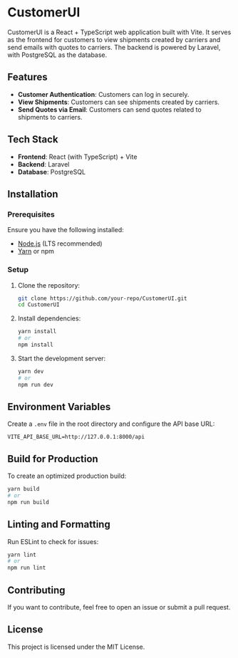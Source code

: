 # CustomerUI

CustomerUI is a React + TypeScript web application built with Vite. It serves as the frontend for customers to view shipments created by carriers and send emails with quotes to carriers. The backend is powered by Laravel, with PostgreSQL as the database.

## Features
- **Customer Authentication**: Customers can log in securely.
- **View Shipments**: Customers can see shipments created by carriers.
- **Send Quotes via Email**: Customers can send quotes related to shipments to carriers.

## Tech Stack
- **Frontend**: React (with TypeScript) + Vite
- **Backend**: Laravel
- **Database**: PostgreSQL

## Installation

### Prerequisites
Ensure you have the following installed:
- [Node.js](https://nodejs.org/) (LTS recommended)
- [Yarn](https://yarnpkg.com/) or npm

### Setup
1. Clone the repository:
   ```sh
   git clone https://github.com/your-repo/CustomerUI.git
   cd CustomerUI
   ```
2. Install dependencies:
   ```sh
   yarn install
   # or
   npm install
   ```
3. Start the development server:
   ```sh
   yarn dev
   # or
   npm run dev
   ```

## Environment Variables
Create a `.env` file in the root directory and configure the API base URL:
```
VITE_API_BASE_URL=http://127.0.0.1:8000/api
```

## Build for Production
To create an optimized production build:
```sh
yarn build
# or
npm run build
```

## Linting and Formatting
Run ESLint to check for issues:
```sh
yarn lint
# or
npm run lint
```

## Contributing
If you want to contribute, feel free to open an issue or submit a pull request.

## License
This project is licensed under the MIT License.

